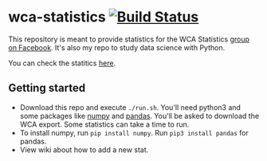 # wca-statistics [![Build Status](https://travis-ci.org/campos20/wca-statistics.svg?branch=master)](https://travis-ci.org/campos20/wca-statistics)

This repository is meant to provide statistics for the WCA Statistics [group on Facebook](https://www.facebook.com/groups/439995439706174). It's also my repo to study data science with Python.

You can check the statitics [here](https://campos20.github.io/wca-statistics/).

## Getting started

- Download this repo and execute `./run.sh`. You'll need python3 and some packages like [numpy](http://www.numpy.org/) and [pandas](https://pandas.pydata.org/). You'll be asked to download the WCA export. Some statistics can take a time to run.
- To install numpy, run `pip install numpy`. Run `pip3 install pandas` for pandas.
- View wiki about how to add a new stat.

